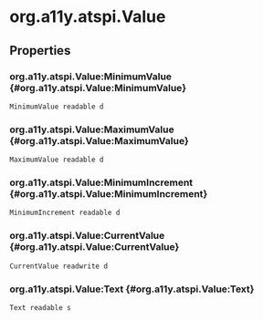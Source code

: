 # org.a11y.atspi.Value

 

## Properties

### org.a11y.atspi.Value:MinimumValue {#org.a11y.atspi.Value:MinimumValue}

    MinimumValue readable d

### org.a11y.atspi.Value:MaximumValue {#org.a11y.atspi.Value:MaximumValue}

    MaximumValue readable d

### org.a11y.atspi.Value:MinimumIncrement {#org.a11y.atspi.Value:MinimumIncrement}

    MinimumIncrement readable d

### org.a11y.atspi.Value:CurrentValue {#org.a11y.atspi.Value:CurrentValue}

    CurrentValue readwrite d

### org.a11y.atspi.Value:Text {#org.a11y.atspi.Value:Text}

    Text readable s
